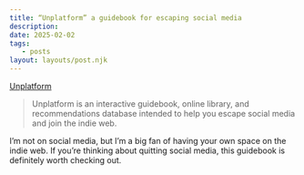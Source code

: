 ```yaml
---
title: “Unplatform” a guidebook for escaping social media
description:
date: 2025-02-02
tags:
   - posts
layout: layouts/post.njk
---
```


[Unplatform](https://unplatform.fromthesuperhighway.com/)

> Unplatform is an interactive guidebook, online library, and recommendations database intended to help you escape social media and join the indie web.

I’m not on social media, but I’m a big fan of having your own space on the indie web. If you’re thinking about quitting social media, this guidebook is definitely worth checking out.
